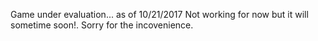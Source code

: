 Game under evaluation... as of 10/21/2017
Not working for now but it will sometime soon!. Sorry for the incovenience.
